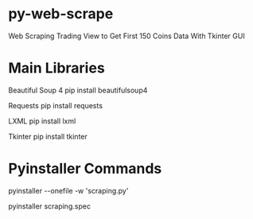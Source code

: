 # py-web-scrape
Web Scraping Trading View to Get First 150 Coins Data
With Tkinter GUI

# Main Libraries
Beautiful Soup 4
  pip install beautifulsoup4

Requests
  pip install requests

LXML
  pip install lxml

Tkinter
  pip install tkinter

# Pyinstaller Commands
pyinstaller --onefile -w 'scraping.py'

pyinstaller scraping.spec